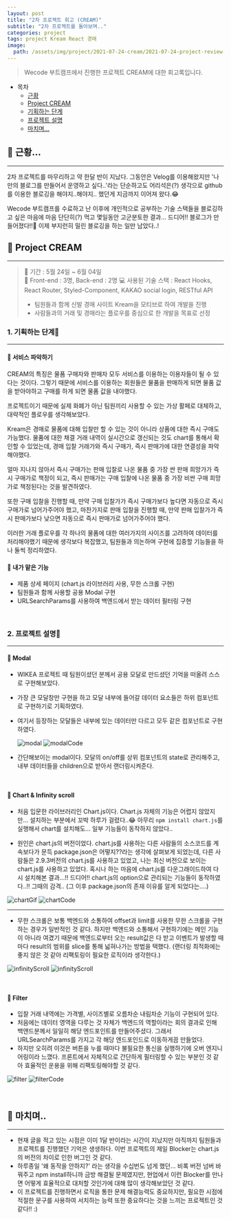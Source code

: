 ```yaml
---
layout: post
title: "2차 프로젝트 회고 (CREAM)"
subtitle: "2차 프로젝트를 돌아보며.."
categories: project
tags: project Kream React 경매
image:
  path: /assets/img/project/2021-07-24-cream/2021-07-24-project-review-cream-Cover.png
---
```


> Wecode 부트캠프에서 진행한 프로젝트 CREAM에 대한 회고록입니다.

<!--more-->

- 목차
  - [근황](#-근황)
  - [Project CREAM](#-project-cream)
  - [기획하는 단계](#1-기획하는-단계)
  - [프로젝트 설명](#2-프로젝트-설명)
  - [마치며...](#-마치며)

## 📌 근황...

---

2차 프로젝트를 마무리하고 약 한달 반이 지났다. 그동안은 Velog를 이용해왔지만 '나만의 블로그를 만들어서 운영하고 싶다..'라는 단순하고도 어리석은(?) 생각으로 github를 이용한 블로깅을 해야지..해야지.. 했던게 지금까지 이어져 왔다.😂

Wecode 부트캠프를 수료하고 난 이후에 개인적으로 공부하는 기술 스택들을 블로깅하고 싶은 마음에 마음 단단히(?) 먹고 몇일동안 고군분토한 결과... 드디어!! 블로그가 만들어졌다!!🎉
이제 부지런히 밀린 블로깅을 하는 일만 남았다..!

## 📌 Project CREAM

---

> 🚌 기간 : 5월 24일 ~ 6월 04일 <br>
> 👥 Front-end : 3명, Back-end : 2명
> 💻 사용된 기술 스택 : React Hooks, React Router, Styled-Component, KAKAO social login, RESTful API
>
> - 팀원들과 함께 신발 경매 사이트 Kream을 모티브로 하여 개발을 진행 <br>
> - 사람들과의 거래 및 경매라는 플로우를 중심으로 한 개발을 목표로 선정

### 1. 기획하는 단계🚶

---

#### 🌱 서비스 파악하기

CREAM의 특징은 물품 구매자와 판매자 모두 서비스를 이용하는 이용자들이 될 수 있다는 것이다. 그렇기 때문에 서비스를 이용하는 회원들은 물품을 판매하게 되면 물품 값을 받아야하고 구매를 하게 되면 물품 값을 내야했다.

프로젝트이기 때문에 실제 화폐가 아닌 팀원끼리 사용할 수 있는 가상 활페로 대체하고, 대략적인 플로우를 생각해보았다.

Kream은 경매로 물품에 대해 입찰만 할 수 있는 것이 아니라 상품에 대한 즉시 구매도 가능했다.
물품에 대한 채결 거래 내역이 실시간으로 갱신되는 것도 chart를 통해서 확인할 수 있었는데, 경매 입찰 거래가와 즉시 구매가, 즉시 판매가에 대한 연결성을 파악해야했다.

얼마 지나지 않아서 즉시 구매가는 판매 입찰로 나온 물품 중 가장 싼 판매 희망가가 즉시 구매가로 책정이 되고, 즉시 판매가는 구매 입찰에 나온 물품 중 가장 비싼 구매 희망가로 책정된다는 것을 발견하였다.

또한 구매 입찰을 진행할 때, 만약 구매 입찰가가 즉시 구매가보다 높다면 자동으로 즉시 구매가로 넘어가주어야 했고, 마찬가지로 판매 입찰을 진행할 때, 만약 판매 입찰가가 즉시 판매가보다 낮으면 자동으로 즉시 판매가로 넘어가주어야 했다.

이러한 거래 플로우를 각 하나의 물품에 대한 여러가지의 사이즈를 고려하여 데이터를 처리해야했기 때문에 생각보다 복잡했고, 팀원들과 의논하며 구현에 집중할 기능들을 하나 둘씩 정리하였다.

#### 🌱 내가 맡은 기능

- 제품 상세 페이지 (chart.js 라이브러리 사용, 무한 스크롤 구현)
- 팀원들과 함께 사용할 공용 Modal 구현
- URLSearchParams를 사용하여 백엔드에서 받는 데이터 필터링 구현

<br>

### 2. 프로젝트 설명🙈

---

#### 🌱 Modal

- WIKEA 프로젝트 때 팀원이셨던 분께서 공용 모달로 만드셨던 기억을 떠올려 스스로 구현해보았다.
- 가장 큰 모달창만 구현을 하고 모달 내부에 들어갈 데이터 요소들은 하위 컴포넌트로 구현하기로 기획하였다.
- 여기서 등장하는 모달들은 내부에 있는 데이터만 다르고 모두 같은 컴포넌트로 구현하였다.

  ![modal](/assets/img/project/2021-07-24-cream/2021-07-24-cream-modal.gif)
  ![modalCode](/assets/img/project/2021-07-24-cream/2021-07-24-cream-modalCode.png)

- 간단해보이는 modal이다. 모달의 on/off를 상위 컴포넌트의 state로 관리해주고, 내부 데이터들을 children으로 받아서 랜더링시켜준다.

<br>

#### 🌱 Chart & Infinity scroll

- 처음 입문한 라이브러리인 Chart.js이다. Chart.js 자체의 기능은 어렵지 않았지만... 설치하는 부분에서 꼬박 하루가 걸렸다..😂 아무리 `npm install chart.js`를 실행해서 chart를 설치해도... 일부 기능들이 동작하지 않았다..

- 원인은 chart.js의 버전이었다. chart.js를 사용하는 다른 사람들의 소스코드를 계속보다가 문득 package.json은 어떻지??라는 생각에 살펴보게 되었는데, 다른 사람들은 2.9.3버전의 chart.js를 사용하고 있었고, 나는 최신 버전으로 보이는 chart.js를 사용하고 있었다. 혹시나 하는 마음에 chart.js를 다운그래이드하여 다시 설치해본 결과...!! 드디어!! chart.js의 option으로 관리되는 기능들이 동작하였다..!! 그때의 감격.. (그 이후 package.json의 존재 이유를 알게 되었다는....)

![chartGif](/assets/img/project/2021-07-24-cream/2021-07-24-cream-chart.gif)
![chartCode](/assets/img/project/2021-07-24-cream/2021-07-24-cream-chartCode.png)

---

- 무한 스크롤은 보통 백엔드와 소통하여 offset과 limit를 사용한 무한 스크롤을 구현하는 경우가 일반적인 것 같다. 하지만 백앤드와 소통해서 구현하기에는 메인 기능이 아니라 여겼기 때문에 백엔드로부터 오는 result값은 다 받고 이벤트가 발생할 때마다 result의 범위를 slice를 통해 넓혀나가는 방법을 택했다. (랜더링 최적화에는 좋지 않은 것 같아 리팩토링이 필요한 로직이라 생각한다.)

![infinityScroll](/assets/img/project/2021-07-24-cream/2021-07-24-cream-infinity1.png)
![infinityScroll](/assets/img/project/2021-07-24-cream/2021-07-24-cream-infinity2.png)

<br>

#### 🌱 Filter

- 입찰 거래 내역에는 가격별, 사이즈별로 오름차순 내림차순 기능이 구현되어 있다.
- 처음에는 데이터 영역을 다루는 것 자체가 백엔드의 역할이라는 회의 결과로 인해 백앤드분께서 일일히 해당 엔드포인트를 만들어주셨다. 그래서 URLSearchParams를 가지고 각 해당 엔드포인드로 이동하게끔 만들었다.
- 하지만 오히려 이것은 버튼을 누를 때마다 불필요한 통신을 실행하기에 오버 엔지니어링이라 느꼈다. 프론트에서 자체적으로 간단하게 필터링할 수 있는 부분인 것 같아 효율적인 운용을 위해 리팩토링해야할 것 같다.

![filter](/assets/img/project/2021-07-24-cream/2021-07-24-cream-filter.gif)
![filterCode](/assets/img/project/2021-07-24-cream/2021-07-24-cream-filterCode.png)

<br>

## 📌 마치며..

---

- 현재 글을 적고 있는 시점은 이미 1달 반이라는 시간이 지났지만 아직까지 팀원들과 프로젝트를 진행했던 기억은 생생하다. 이번 프로젝트의 제일 Blocker는 chart.js의 버전의 차이로 인한 버그인 것 같다.
- 하루종일 '왜 동작을 안하지?' 라는 생각을 수십번도 넘게 했던... 비록 버전 넘버 바꿔주고 npm install하니까 금방 해결될 문제였지만, 현업에서 이런 Blocker를 만나면 어떻게 효율적으로 대처할 것인가에 대해 많이 생각해보았던 것 같다.
- 이 프로젝트를 진행하면서 로직을 통한 문제 해결능력도 중요하지만, 필요한 시점에 적절한 문구를 사용하여 서치하는 능력 또한 중요하다는 것을 느끼는 프로젝트인 것 같다!! :)
